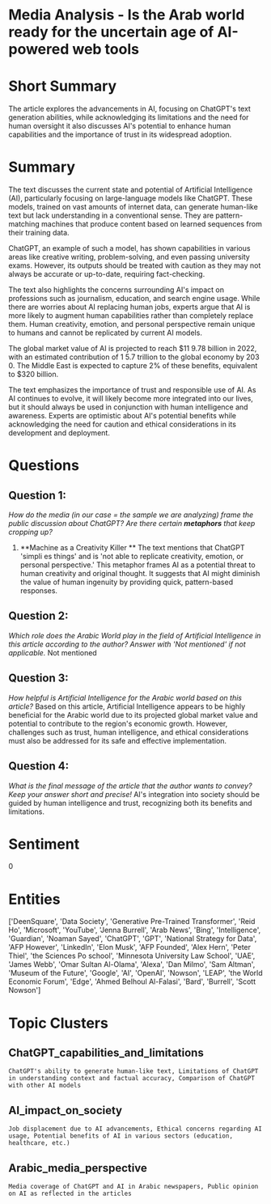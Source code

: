 # Media Analysis - Is the Arab world ready for the uncertain age of AI-powered web tools

# Short Summary
The article explores the advancements in AI, focusing on ChatGPT's text generation abilities, while acknowledging its limitations and the need for human oversight it also discusses AI's potential to enhance human capabilities and the importance of trust in its widespread adoption.

# Summary
The text discusses the current state and potential of Artificial Intelligence (AI), particularly focusing on large-language models like ChatGPT. These models, trained on vast amounts of internet data, can generate human-like text but lack understanding in a conventional sense. They are pattern-matching machines that produce content based on learned sequences from their training data.

ChatGPT, an example of such a model, has shown capabilities in various areas like creative writing, problem-solving, and even passing university exams. However, its outputs should be treated with caution as they may not always be accurate or up-to-date, requiring fact-checking.

The text also highlights the concerns surrounding AI's impact on professions such as journalism, education, and search engine usage. While there are worries about AI replacing human jobs, experts argue that AI is more likely to augment human capabilities rather than completely replace them. Human creativity, emotion, and personal perspective remain unique to humans and cannot be replicated by current AI models.

The global market value of AI is projected to reach $11
9.78 billion in 2022, with an estimated contribution of 1
5.7 trillion to the global economy by 203
0. The Middle East is expected to capture 2% of these benefits, equivalent to $320 billion.

The text emphasizes the importance of trust and responsible use of AI. As AI continues to evolve, it will likely become more integrated into our lives, but it should always be used in conjunction with human intelligence and awareness. Experts are optimistic about AI's potential benefits while acknowledging the need for caution and ethical considerations in its development and deployment.

# Questions
## Question 1:
*How do the media (in our case = the sample we are analyzing) frame the public discussion about ChatGPT? Are there certain **metaphors** that keep cropping up?*
1. **Machine as a Creativity Killer ** The text mentions that ChatGPT 'simpli es things' and is 'not able to replicate creativity, emotion, or personal perspective.' This metaphor frames AI as a potential threat to human creativity and original thought. It suggests that AI might diminish the value of human ingenuity by providing quick, pattern-based responses.
## Question 2:
*Which role does the Arabic World play in the field of Artificial Intelligence in this article according to the author? Answer with 'Not mentioned' if not applicable.*
Not mentioned
## Question 3:
*How helpful is Artificial Intelligence for the Arabic world based on this article?*
Based on this article, Artificial Intelligence appears to be highly beneficial for the Arabic world due to its projected global market value and potential to contribute to the region's economic growth. However, challenges such as trust, human intelligence, and ethical considerations must also be addressed for its safe and effective implementation.
## Question 4:
*What is the final message of the article that the author wants to convey? Keep your answer short and precise!*
AI's integration into society should be guided by human intelligence and trust, recognizing both its benefits and limitations.

# Sentiment
0

# Entities
['DeenSquare', 'Data Society', 'Generative Pre-Trained Transformer', 'Reid Ho', 'Microsoft', 'YouTube', 'Jenna Burrell', 'Arab News', 'Bing', 'Intelligence', 'Guardian', 'Noaman Sayed', 'ChatGPT', 'GPT', 'National Strategy for Data', 'AFP However', 'LinkedIn', 'Elon Musk', 'AFP Founded', 'Alex Hern', 'Peter Thiel', 'the Sciences Po school', 'Minnesota University Law School', 'UAE', 'James Webb', 'Omar Sultan Al-Olama', 'Alexa', 'Dan Milmo', 'Sam Altman', 'Museum of the Future', 'Google', 'AI', 'OpenAI', 'Nowson', 'LEAP', 'the World Economic Forum', 'Edge', 'Ahmed Belhoul Al-Falasi', 'Bard', 'Burrell', 'Scott Nowson']

# Topic Clusters
## ChatGPT_capabilities_and_limitations
	ChatGPT's ability to generate human-like text, Limitations of ChatGPT in understanding context and factual accuracy, Comparison of ChatGPT with other AI models
## AI_impact_on_society
	Job displacement due to AI advancements, Ethical concerns regarding AI usage, Potential benefits of AI in various sectors (education, healthcare, etc.)
## Arabic_media_perspective
	Media coverage of ChatGPT and AI in Arabic newspapers, Public opinion on AI as reflected in the articles


